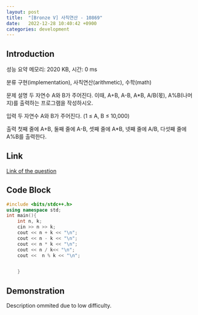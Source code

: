 ```yaml
---
layout: post
title:  "[Bronze V] 사칙연산 - 10869"
date:   2022-12-28 10:40:42 +0900
categories: development
---
```


## Introduction

성능 요약
메모리: 2020 KB, 시간: 0 ms

분류
구현(implementation), 사칙연산(arithmetic), 수학(math)

문제 설명
두 자연수 A와 B가 주어진다. 이때, A+B, A-B, A*B, A/B(몫), A%B(나머지)를 출력하는 프로그램을 작성하시오.

입력
두 자연수 A와 B가 주어진다. (1 ≤ A, B ≤ 10,000)

출력
첫째 줄에 A+B, 둘째 줄에 A-B, 셋째 줄에 A*B, 넷째 줄에 A/B, 다섯째 줄에 A%B를 출력한다.

## Link

[Link of the question](https://www.acmicpc.net/problem/10869)

## Code Block

```c++
#include <bits/stdc++.h>
using namespace std;
int main(){
    int n, k;
    cin >> n >> k;
    cout << n + k << "\n";
    cout << n - k << "\n";
    cout << n * k << "\n";
    cout << n / k<< "\n";
    cout <<  n % k << "\n";


    }
```

## Demonstration

Description ommited due to low difficulty.
